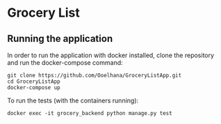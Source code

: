 # Grocery List

## Running the application

In order to run the application with docker installed, clone the repository and run the docker-compose command:

```
git clone https://github.com/Ooelhana/GroceryListApp.git
cd GroceryListApp
docker-compose up
```

To run the tests (with the containers running):

```
docker exec -it grocery_backend python manage.py test
```
